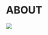 # ABOUT

<img src = 'https://drive.google.com/file/d/1bhZia_iJGbfHMC4XioDWSGWaxvLtmaAy/view?usp=sharing'>
